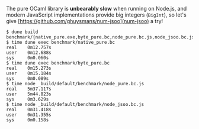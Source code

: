 The pure OCaml library is __unbearably slow__ when running on Node.js,
and modern JavaScript implementations provide big integers (`BigInt`),
so let's give [https://github.com/ghuysmans/num-jsoo](num-jsoo) a try!
```
$ dune build benchmark/{native_pure.exe,byte_pure.bc,node_pure.bc.js,node_jsoo.bc.js}
$ time dune exec benchmark/native_pure.bc
real    0m12.757s
user    0m12.688s
sys     0m0.060s
$ time dune exec benchmark/byte_pure.bc
real    0m15.273s
user    0m15.184s
sys     0m0.089s
$ time node _build/default/benchmark/node_pure.bc.js
real    5m37.117s
user    5m44.823s
sys     0m3.629s
$ time node _build/default/benchmark/node_jsoo.bc.js
real    0m31.418s
user    0m31.355s
sys     0m0.158s
```
